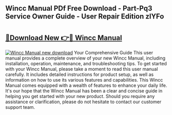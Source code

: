 ## Wincc Manual PDf Free Download - Part-Pq3 Service Owner Guide - User Repair Edition zlYFo

# <h2><a href="http://bc6160.oget.top/?id=Wincc+Manual">🔗Download New 👉🔴 Wincc Manual</a></h2>

[![Wincc Manual new download](https://i.imgur.com/5g1atiW.png)](http://bc6160.oget.top/?id=Wincc+Manual)
Your Comprehensive Guide This user manual provides a complete overview of your new Wincc Manual, including installation, operation, maintenance, and troubleshooting tips. To get started with your Wincc Manual, please take a moment to read this user manual carefully. It includes detailed instructions for product setup, as well as information on how to use its various features and capabilities. This Wincc Manual comes equipped with a wealth of features to enhance your daily life. It's our hope that the Wincc Manual has been a clear and concise guide in helping you get started with your new product. Should you require any assistance or clarification, please do not hesitate to contact our customer support team.
